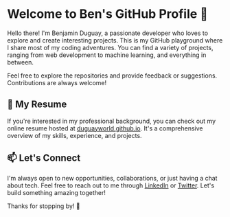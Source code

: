 # Welcome to Ben's GitHub Profile 👋

Hello there! I'm Benjamin Duguay, a passionate developer who loves to explore and create interesting projects. This is my GitHub playground where I share most of my coding adventures. You can find a variety of projects, ranging from web development to machine learning, and everything in between.

Feel free to explore the repositories and provide feedback or suggestions. Contributions are always welcome!

## 📄 My Resume

If you're interested in my professional background, you can check out my online resume hosted at [duguayworld.github.io](https://duguayworld.github.io). It's a comprehensive overview of my skills, experience, and projects. 

## 📫 Let's Connect

I'm always open to new opportunities, collaborations, or just having a chat about tech. Feel free to reach out to me through [LinkedIn](link-to-linkedin) or [Twitter](link-to-twitter). Let's build something amazing together!

Thanks for stopping by! 🌟
